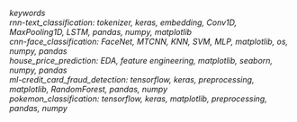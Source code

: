 <i>keywords <br>
rnn-text_classification: 
  tokenizer, keras, embedding, Conv1D, MaxPooling1D, LSTM, pandas, numpy, matplotlib <br>
cnn-face_classification: FaceNet, MTCNN, KNN, SVM, MLP, matplotlib, os, numpy, pandas <br>
house_price_prediction: EDA, feature engineering, matplotlib, seaborn, numpy, pandas <br>
ml-credit_card_fraud_detection: tensorflow, keras, preprocessing, matplotlib, RandomForest, pandas, numpy <br>
pokemon_classification: tensorflow, keras, matplotlib, preprocessing, pandas, numpy
